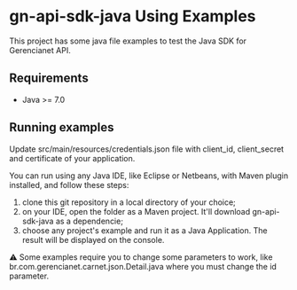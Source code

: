 # gn-api-sdk-java Using Examples

This project has some java file examples to test the Java SDK for Gerencianet API.

## Requirements
* Java >= 7.0

## Running examples
Update src/main/resources/credentials.json file with client_id, client_secret and certificate of your application.

You can run using any Java IDE, like Eclipse or Netbeans, with Maven plugin installed, and follow these steps:
1. clone this git repository in a local directory of your choice;
2. on your IDE, open the folder as a Maven project. It'll download gn-api-sdk-java as a dependencie;
3. choose any project's example and run it as a Java Application. The result will be displayed on the console.

:warning: Some examples require you to change some parameters to work, like br.com.gerencianet.carnet.json.Detail.java where you must change the id parameter.


